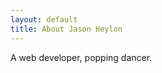 ```yaml
---
layout: default
title: About Jason Heylon
---
```


<div class="post">
	<article>
		A web developer, popping dancer.
	</article>
</div>
